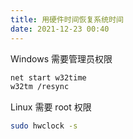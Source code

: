 ```yaml
---
title: 用硬件时间恢复系统时间
date: 2021-12-23 00:40
---
```


Windows 需要管理员权限
```sh
net start w32time
w32tm /resync
```

Linux 需要 root 权限
```sh
sudo hwclock -s
```
